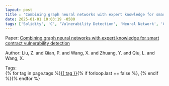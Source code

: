 ```yaml
---
layout: post
title : 'Combining graph neural networks with expert knowledge for smart contract vulnerability detection'
date: 2025-01-01 10:03:19 -0500
tags: ['Solidity', 'C', 'Vulnerability Detection', 'Neural Network', 'Contract Graph']
---
```

Paper: [Combining graph neural networks with expert knowledge for smart contract vulnerability detection](https://ieeexplore.ieee.org/abstract/document/9477066/)

Author: Liu, Z. and Qian, P. and Wang, X. and Zhuang, Y. and Qiu, L. and Wang, X.




 Tags:  
        <span>{% for tag in page.tags %}<a href="{{ site.baseurl }}tags/#{{ tag | slugify }}">{{ tag }}</a>{% if forloop.last == false %}, {% endif %}{% endfor %}</span>
